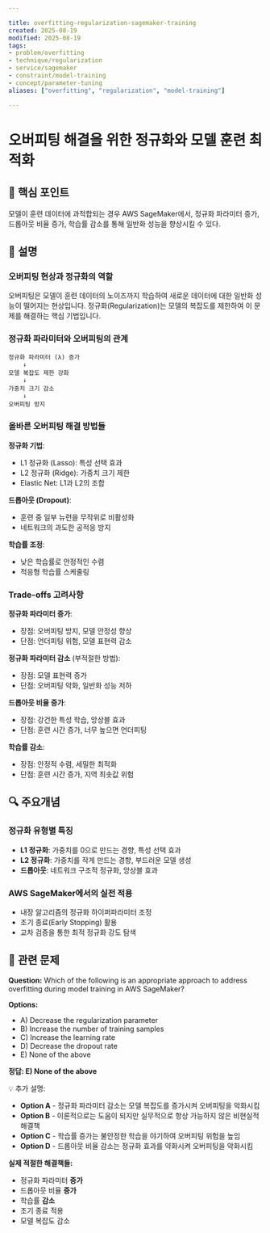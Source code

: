 ```yaml
---

title: overfitting-regularization-sagemaker-training
created: 2025-08-19
modified: 2025-08-19
tags:
- problem/overfitting
- technique/regularization
- service/sagemaker
- constraint/model-training
- concept/parameter-tuning
aliases: ["overfitting", "regularization", "model-training"]

---
```


# 오버피팅 해결을 위한 정규화와 모델 훈련 최적화

## 🎯 핵심 포인트

모델이 훈련 데이터에 과적합되는 경우 AWS SageMaker에서, 정규화 파라미터 증가, 드롭아웃 비율 증가, 학습률 감소를 통해 일반화 성능을 향상시킬 수 있다.

## 📝 설명

### 오버피팅 현상과 정규화의 역할

오버피팅은 모델이 훈련 데이터의 노이즈까지 학습하여 새로운 데이터에 대한 일반화 성능이 떨어지는 현상입니다. 정규화(Regularization)는 모델의 복잡도를 제한하여 이 문제를 해결하는 핵심 기법입니다.

### 정규화 파라미터와 오버피팅의 관계

```
정규화 파라미터 (λ) 증가
    ↓
모델 복잡도 제한 강화
    ↓
가중치 크기 감소
    ↓
오버피팅 방지
```

### 올바른 오버피팅 해결 방법들

**정규화 기법**:
- L1 정규화 (Lasso): 특성 선택 효과
- L2 정규화 (Ridge): 가중치 크기 제한
- Elastic Net: L1과 L2의 조합

**드롭아웃 (Dropout)**:
- 훈련 중 일부 뉴런을 무작위로 비활성화
- 네트워크의 과도한 공적응 방지

**학습률 조정**:
- 낮은 학습률로 안정적인 수렴
- 적응형 학습률 스케줄링

### Trade-offs 고려사항

**정규화 파라미터 증가**:
- 장점: 오버피팅 방지, 모델 안정성 향상
- 단점: 언더피팅 위험, 모델 표현력 감소

**정규화 파라미터 감소** (부적절한 방법):
- 장점: 모델 표현력 증가
- 단점: 오버피팅 악화, 일반화 성능 저하

**드롭아웃 비율 증가**:
- 장점: 강건한 특성 학습, 앙상블 효과
- 단점: 훈련 시간 증가, 너무 높으면 언더피팅

**학습률 감소**:
- 장점: 안정적 수렴, 세밀한 최적화
- 단점: 훈련 시간 증가, 지역 최솟값 위험

## 🔍 주요개념

### 정규화 유형별 특징

- **L1 정규화**: 가중치를 0으로 만드는 경향, 특성 선택 효과
- **L2 정규화**: 가중치를 작게 만드는 경향, 부드러운 모델 생성
- **드롭아웃**: 네트워크 구조적 정규화, 앙상블 효과

### AWS SageMaker에서의 실전 적용

- 내장 알고리즘의 정규화 하이퍼파라미터 조정
- 조기 종료(Early Stopping) 활용
- 교차 검증을 통한 최적 정규화 강도 탐색

## 📝 관련 문제

**Question:** Which of the following is an appropriate approach to address overfitting during model training in AWS SageMaker?

**Options:**

- A) Decrease the regularization parameter
- B) Increase the number of training samples  
- C) Increase the learning rate
- D) Decrease the dropout rate
- E) None of the above

**정답: E) None of the above**

💡 추가 설명:

- **Option A** - 정규화 파라미터 감소는 모델 복잡도를 증가시켜 오버피팅을 악화시킴
- **Option B** - 이론적으로는 도움이 되지만 실무적으로 항상 가능하지 않은 비현실적 해결책
- **Option C** - 학습률 증가는 불안정한 학습을 야기하여 오버피팅 위험을 높임  
- **Option D** - 드롭아웃 비율 감소는 정규화 효과를 약화시켜 오버피팅을 악화시킴

**실제 적절한 해결책들:**
- 정규화 파라미터 **증가**
- 드롭아웃 비율 **증가**  
- 학습률 **감소**
- 조기 종료 적용
- 모델 복잡도 감소